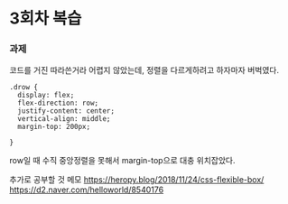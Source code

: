 # 3회차 복습

### 과제

코드를 거진 따라쓴거라 어렵지 않았는데,
정렬을 다르게하려고 하자마자 버벅였다.

```
.drow {
  display: flex;
  flex-direction: row;
  justify-content: center;
  vertical-align: middle;
  margin-top: 200px;

}

```

row일 때 수직 중앙정렬을 못해서 margin-top으로 대충 위치잡았다.

추가로 공부할 것 메모
https://heropy.blog/2018/11/24/css-flexible-box/
https://d2.naver.com/helloworld/8540176
